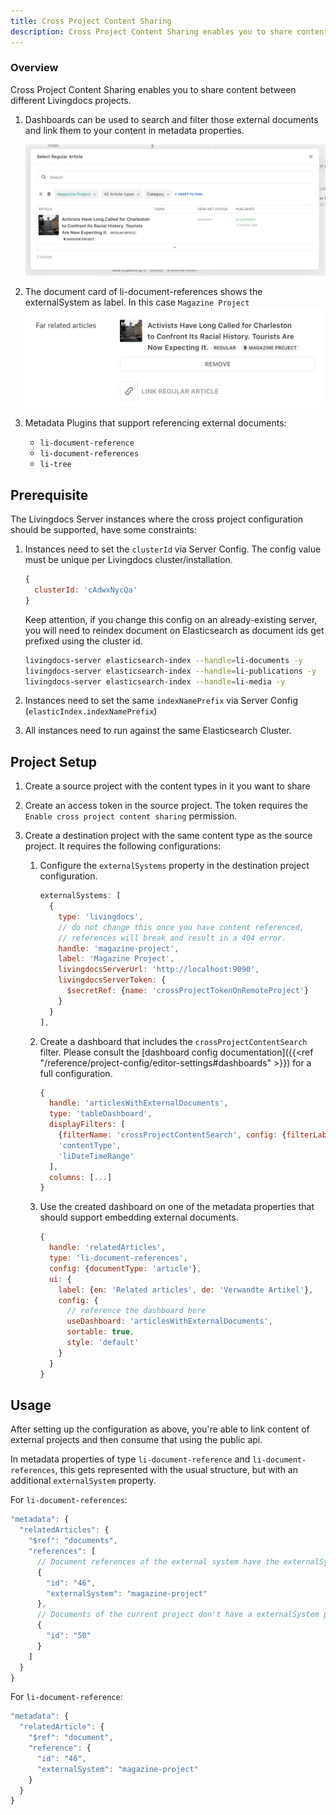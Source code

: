 ```yaml
---
title: Cross Project Content Sharing
description: Cross Project Content Sharing enables you to share content between different Livingdocs projects.
---
```


### Overview

Cross Project Content Sharing enables you to share content between different Livingdocs projects.

1. Dashboards can be used to search and filter those external documents and link them to your content in metadata properties.

   ![Alt text](useDashboard-table-dashboard.png)

2. The document card of li-document-references shows the externalSystem as label. In this case `Magazine Project`
   ![Alt text](li-document-references-card.png)

3. Metadata Plugins that support referencing external documents:
   - `li-document-reference`
   - `li-document-references`
   - `li-tree`

## Prerequisite

The Livingdocs Server instances where the cross project configuration should be supported, have some constraints:

1. Instances need to set the `clusterId` via Server Config. The config value must be unique per Livingdocs cluster/installation.

   ```js
   {
     clusterId: 'cAdwxNycQa'
   }
   ```

   Keep attention, if you change this config on an already-existing server, you will need to reindex document on Elasticsearch as document ids get prefixed using the cluster id.

   ```bash
   livingdocs-server elasticsearch-index --handle=li-documents -y
   livingdocs-server elasticsearch-index --handle=li-publications -y
   livingdocs-server elasticsearch-index --handle=li-media -y
   ```

2. Instances need to set the same `indexNamePrefix` via Server Config (`elasticIndex.indexNamePrefix`)
3. All instances need to run against the same Elasticsearch Cluster.

## Project Setup

1. Create a source project with the content types in it you want to share
2. Create an access token in the source project. The token requires the `Enable cross project content sharing` permission.
3. Create a destination project with the same content type as the source project.
   It requires the following configurations:

   1. Configure the `externalSystems` property in the destination project configuration.
      ```js
      externalSystems: [
        {
          type: 'livingdocs',
          // do not change this once you have content referenced,
          // references will break and result in a 404 error.
          handle: 'magazine-project',
          label: 'Magazine Project',
          livingdocsServerUrl: 'http://localhost:9090',
          livingdocsServerToken: {
            $secretRef: {name: 'crossProjectTokenOnRemoteProject'}
          }
        }
      ],
      ```
   2. Create a dashboard that includes the `crossProjectContentSearch` filter.
      Please consult the [dashboard config documentation]({{<ref "/reference/project-config/editor-settings#dashboards" >}}) for a full configuration.

      ```js
      {
        handle: 'articlesWithExternalDocuments',
        type: 'tableDashboard',
        displayFilters: [
          {filterName: 'crossProjectContentSearch', config: {filterLabel: 'Content Hubs'}},
          'contentType',
          'liDateTimeRange'
        ],
        columns: [...]
      }
      ```

   3. Use the created dashboard on one of the metadata properties that should support embedding external documents.
      ```js
      {
        handle: 'relatedArticles',
        type: 'li-document-references',
        config: {documentType: 'article'},
        ui: {
          label: {en: 'Related articles', de: 'Verwandte Artikel'},
          config: {
            // reference the dashboard here
            useDashboard: 'articlesWithExternalDocuments',
            sortable: true,
            style: 'default'
          }
        }
      }
      ```

## Usage

After setting up the configuration as above, you're able to link content of external projects and then consume that using the public api.

In metadata properties of type `li-document-reference` and `li-document-references`, this gets represented with the usual structure, but with an additional `externalSystem` property.

For `li-document-references`:

```js
"metadata": {
  "relatedArticles": {
    "$ref": "documents",
    "references": [
      // Document references of the external system have the externalSystem property
      {
        "id": "46",
        "externalSystem": "magazine-project"
      },
      // Documents of the current project don't have a externalSystem property
      {
        "id": "50"
      }
    ]
  }
}
```

For `li-document-reference`:

```js
"metadata": {
  "relatedArticle": {
    "$ref": "document",
    "reference": {
      "id": "46",
      "externalSystem": "magazine-project"
    }
  }
}
```
